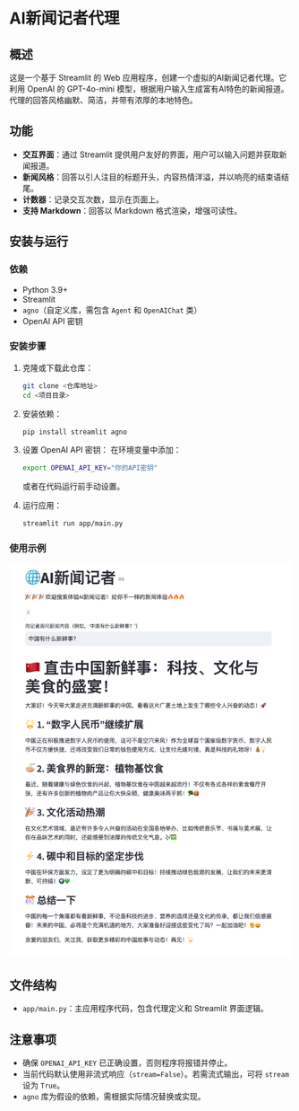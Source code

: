 # AI新闻记者代理

## 概述

这是一个基于 Streamlit 的 Web 应用程序，创建一个虚拟的AI新闻记者代理。它利用 OpenAI 的 GPT-4o-mini 模型，根据用户输入生成富有AI特色的新闻报道。代理的回答风格幽默、简洁，并带有浓厚的本地特色。

## 功能

- **交互界面**：通过 Streamlit 提供用户友好的界面，用户可以输入问题并获取新闻报道。
- **新闻风格**：回答以引人注目的标题开头，内容热情洋溢，并以响亮的结束语结尾。
- **计数器**：记录交互次数，显示在页面上。
- **支持 Markdown**：回答以 Markdown 格式渲染，增强可读性。

## 安装与运行

### 依赖

- Python 3.9+
- Streamlit
- `agno`（自定义库，需包含 `Agent` 和 `OpenAIChat` 类）
- OpenAI API 密钥

### 安装步骤

1. 克隆或下载此仓库：

   ```bash
   git clone <仓库地址>
   cd <项目目录>
   ```

2. 安装依赖：

   ```bash
   pip install streamlit agno
   ```

3. 设置 OpenAI API 密钥：
   在环境变量中添加：

   ```bash
   export OPENAI_API_KEY="你的API密钥"
   ```

   或者在代码运行前手动设置。

4. 运行应用：

   ```bash
   streamlit run app/main.py
   ```

### 使用示例

![使用示例](./public//image.png)

## 文件结构
- `app/main.py`：主应用程序代码，包含代理定义和 Streamlit 界面逻辑。

## 注意事项
- 确保 `OPENAI_API_KEY` 已正确设置，否则程序将报错并停止。
- 当前代码默认使用非流式响应（`stream=False`）。若需流式输出，可将 `stream` 设为 `True`。
- `agno` 库为假设的依赖，需根据实际情况替换或实现。
